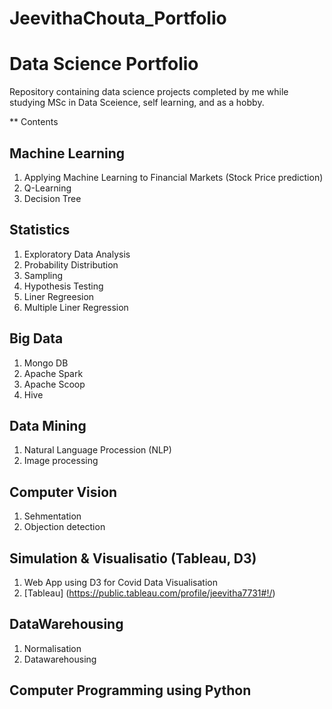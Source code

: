 # JeevithaChouta_Portfolio
# Data Science Portfolio

Repository containing data science projects completed by me while studying MSc in Data Sceience, self learning, and as a hobby.

** Contents

## Machine Learning
  1. Applying Machine Learning to Financial Markets (Stock Price prediction)
  2. Q-Learning
  3. Decision Tree
  
## Statistics
  1. Exploratory Data Analysis
  2. Probability Distribution
  3. Sampling
  4. Hypothesis Testing
  5. Liner Regreesion
  6. Multiple Liner Regression

## Big Data
  1. Mongo DB
  2. Apache Spark
  3. Apache Scoop
  4. Hive

## Data Mining
  1. Natural Language Procession (NLP)
  2. Image processing

## Computer Vision
  1. Sehmentation
  2. Objection detection

## Simulation & Visualisatio (Tableau, D3)
  1. Web App using D3 for Covid Data Visualisation
  2. [Tableau] (https://public.tableau.com/profile/jeevitha7731#!/)

## DataWarehousing
  1. Normalisation
  2. Datawarehousing

## Computer Programming using Python



